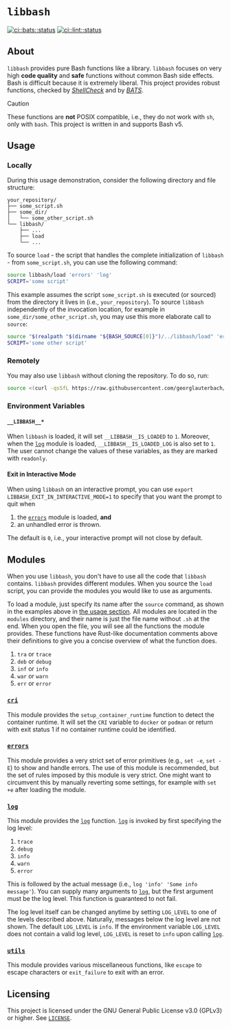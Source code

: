 # `libbash`

[![ci::bats::status]][ci::bats::action] [![ci::lint::status]][ci::lint::action]

[ci::bats::status]: https://img.shields.io/github/actions/workflow/status/georglauterbach/libbash/test-bats.yml?branch=main&color=blue&label=BASH%20UNIT%20TESTS&logo=github&logoColor=white&style=for-the-badge
[ci::bats::action]: https://github.com/georglauterbach/libbash/actions/workflows/test-bats.yml

[ci::lint::status]: https://img.shields.io/github/actions/workflow/status/georglauterbach/libbash/linting.yml?branch=main&color=blue&label=LINTING%20TESTS&logo=github&logoColor=white&style=for-the-badge
[ci::lint::action]: https://github.com/georglauterbach/libbash/actions/workflows/linting.yml

## About

`libbash` provides pure Bash functions like a library. `libbash` focuses on very high **code quality** and **safe** functions without common Bash side effects. Bash is difficult because it is extremely liberal. This project provides robust functions, checked by [_ShellCheck_](https://github.com/koalaman/shellcheck) and by [_BATS_](https://github.com/bats-core/bats-core).

>[!CAUTION]
>
> These functions are **not** POSIX compatible, i.e., they do not work with `sh`, only with `bash`. This project is written in and supports Bash v5.

## Usage

### Locally

During this usage demonstration, consider the following directory and file structure:

``` TXT
your_repository/
├── some_script.sh
├── some_dir/
│   └── some_other_script.sh
└── libbash/
    ├── ...
    ├── load
    └── ...
```

To source `load` - the script that handles the complete initialization of `libbash` - from `some_script.sh`, you can use the following command:

``` BASH
source libbash/load 'errors' 'log'
SCRIPT='some script'
```

This example assumes the script `some_script.sh` is executed (or sourced) from the directory it lives in (i.e., `your_repository`). To source `libbash` independently of the invocation location, for example in `some_dir/some_other_script.sh`, you may use this more elaborate call to `source`:

``` BASH
source "$(realpath "$(dirname "${BASH_SOURCE[0]}")/../libbash/load" 'errors' 'log'
SCRIPT='some other script'
```

### Remotely

You may also use `libbash` without cloning the repository. To do so, run:

```bash
source <(curl -qsSfL https://raw.githubusercontent.com/georglauterbach/libbash/main/load) --online 'log'
```

### Environment Variables

#### `__LIBBASH__*`

When `libbash` is loaded, it will set `__LIBBASH__IS_LOADED` to `1`. Moreover, when the [`log`] module is loaded, `__LIBBASH__IS_LOADED_LOG` is also set to `1`. The user cannot change the values of these variables, as they are marked with `readonly`.

#### Exit in Interactive Mode

When using `libbash` on an interactive prompt, you can use `export LIBBASH_EXIT_IN_INTERACTIVE_MODE=1` to specify that you want the prompt to quit when

1. the [`errors`] module is loaded, **and**
2. an unhandled error is thrown.

The default is `0`, i.e., your interactive prompt will not close by default.

## Modules

When you use `libbash`, you don't have to use all the code that `libbash` contains. `libbash` provides different modules. When you source the `load` script, you can provide the modules you would like to use as arguments.

To load a module, just specify its name after the `source` command, as shown in the examples above in [the usage section](#usage). All modules are located in the `modules` directory, and their name is just the file name without `.sh` at the end. When you open the file, you will see all the functions the module provides. These functions have Rust-like documentation comments above their definitions to give you a concise overview of what the function does.

1. `tra` or `trace`
2. `deb` or `debug`
3. `inf` or `info`
4. `war` or `warn`
5. `err` or `error`
### [`cri`](./modules/cri.sh)

This module provides the `setup_container_runtime` function to detect the container runtime. It will set the `CRI` variable to `docker` or `podman` or return with exit status 1 if no container runtime could be identified.

### [`errors`](./modules/errors.sh)

This module provides a very strict set of error primitives (e.g., `set -e`, `set -E`) to show and handle errors. The use of this module is recommended, but the set of rules imposed by this module is very strict. One might want to circumvent this by manually reverting some settings, for example with `set +e` after loading the module.

### [`log`](./modules/log.sh)

This module provides the [`log`] function. [`log`] is invoked by first specifying the log level:

1. `trace`
2. `debug`
3. `info`
4. `warn`
5. `error`

This is followed by the actual message (i.e., `log 'info' 'Some info message'`). You can supply many arguments to [`log`], but the first argument must be the log level. This function is guaranteed to not fail.

The log level itself can be changed anytime by setting `LOG_LEVEL` to one of the levels described above. Naturally, messages below the log level are not shown. The default `LOG_LEVEL` is `info`. If the environment variable `LOG_LEVEL` does not contain a valid log level, `LOG_LEVEL` is reset to `info` upon calling [`log`].

### [`utils`](./modules/utils.sh)

This module provides various miscellaneous functions, like `escape` to escape characters or `exit_failure` to exit with an error.

## Licensing

This project is licensed under the GNU General Public License v3.0 (GPLv3) or higher. See [`LICENSE`](./LICENSE).

[//]: # (Links)

[`cri`]: #cri
[`errors`]: #errors
[`log`]: #log
[`utils`]: #utils
